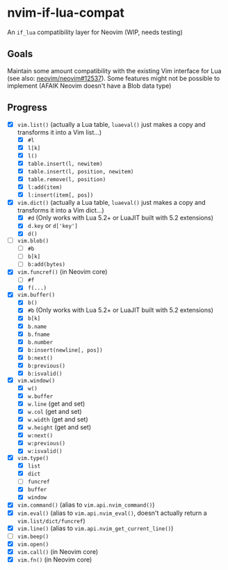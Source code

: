 # nvim-if-lua-compat

An `if_lua` compatibility layer for Neovim (WIP, needs testing)

## Goals

Maintain some amount compatibility with the existing Vim interface for Lua (see also: [neovim/neovim#12537](https://github.com/neovim/neovim/issues/12537)). Some features might not be possible to implement (AFAIK Neovim doesn't have a Blob data type)

## Progress

- [x] `vim.list()` (actually a Lua table, `luaeval()` just makes a copy and transforms it into a Vim list...)
    - [x] `#l`
    - [x] `l[k]`
    - [x] `l()`
    - [x] `table.insert(l, newitem)`
    - [x] `table.insert(l, position, newitem)`
    - [x] `table.remove(l, position)`
    - [x] `l:add(item)`
    - [x] `l:insert(item[, pos])`
- [x] `vim.dict()` (actually a Lua table, `luaeval()` just makes a copy and transforms it into a Vim dict...)
    - [x] `#d` (Only works with Lua 5.2+ or LuaJIT built with 5.2 extensions)
    - [x] `d.key` or `d['key']`
    - [x] `d()`
- [ ] `vim.blob()`
    - [ ] `#b`
    - [ ] `b[k]`
    - [ ] `b:add(bytes)`
- [x] `vim.funcref()` (in Neovim core)
    - [ ] `#f`
    - [x] `f(...)`
- [x] `vim.buffer()`
    - [x] `b()`
    - [x] `#b` (Only works with Lua 5.2+ or LuaJIT built with 5.2 extensions)
    - [x] `b[k]`
    - [x] `b.name`
    - [x] `b.fname`
    - [x] `b.number`
    - [x] `b:insert(newline[, pos])`
    - [x] `b:next()`
    - [x] `b:previous()`
    - [x] `b:isvalid()`
- [x] `vim.window()`
    - [x] `w()`
    - [x] `w.buffer`
    - [x] `w.line` (get and set)
    - [x] `w.col` (get and set)
    - [x] `w.width` (get and set)
    - [x] `w.height` (get and set)
    - [x] `w:next()`
    - [x] `w:previous()`
    - [x] `w:isvalid()`
- [x] `vim.type()`
    - [x] `list`
    - [x] `dict`
    - [ ] `funcref`
    - [x] `buffer`
    - [x] `window`
- [x] `vim.command()` (alias to `vim.api.nvim_command()`)
- [x] `vim.eval()` (alias to `vim.api.nvim_eval()`, doesn't actually return a `vim.list/dict/funcref`)
- [x] `vim.line()` (alias to `vim.api.nvim_get_current_line()`)
- [ ] `vim.beep()`
- [x] `vim.open()`
- [x] `vim.call()` (in Neovim core)
- [x] `vim.fn()` (in Neovim core)
